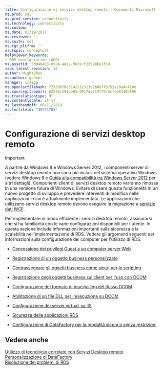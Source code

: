 ```yaml
---
title: Configurazione di servizi desktop remoto | Documenti Microsoft
ms.prod: sql
ms.prod_service: connectivity
ms.technology: connectivity
ms.custom: ''
ms.date: 01/19/2017
ms.reviewer: ''
ms.suite: sql
ms.tgt_pltfrm: ''
ms.topic: conceptual
helpviewer_keywords:
- RDS configuration [ADO]
ms.assetid: 5dd48483-858a-48c2-98ce-f2359abe1f59
caps.latest.revision: 14
author: MightyPen
ms.author: genemi
manager: craigg
ms.openlocfilehash: 7275d87bc314223231392bd67f9752e29a4c41be
ms.sourcegitcommit: 62826c291db93c9017ae219f75c3cfeb8140bf06
ms.translationtype: MT
ms.contentlocale: it-IT
ms.lasthandoff: 06/11/2018
ms.locfileid: "35273785"
---
```

# <a name="configuring-rds"></a>Configurazione di servizi desktop remoto
> [!IMPORTANT]
>  A partire da Windows 8 e Windows Server 2012, i componenti server di servizi desktop remoto non sono più inclusi nel sistema operativo Windows (vedere Windows 8 e [Guida alla compatibilità tra Windows Server 2012](https://www.microsoft.com/en-us/download/details.aspx?id=27416) per altri dettagli). Componenti client di servizi desktop remoto verranno rimossa in una versione futura di Windows. Evitare di usare questa funzionalità in un nuovo progetto di sviluppo e prevedere interventi di modifica nelle applicazioni in cui è attualmente implementata. Le applicazioni che utilizzano servizi desktop remoto devono eseguire la migrazione a [servizio dati WCF](http://go.microsoft.com/fwlink/?LinkId=199565).  
  
 Per implementare in modo efficiente i servizi desktop remoto, assicurarsi che si ha familiarità con le varie configurazioni disponibili per l'utente. In questa sezione include informazioni importanti sulla sicurezza e la scalabilità nell'implementazione di RDS. Vedere gli argomenti seguenti per informazioni sulla configurazione dei computer per l'utilizzo di RDS.  
  
-   [Concessione dei privilegi Guest a un computer server Web](../../../ado/guide/remote-data-service/granting-guest-privileges-to-a-web-server-computer.md)  
  
-   [Registrazione di un oggetto business personalizzato](../../../ado/guide/remote-data-service/registering-a-custom-business-object.md)  
  
-   [Contrassegnare gli oggetti business come sicuri per lo scripting](../../../ado/guide/remote-data-service/marking-business-objects-as-safe-for-scripting.md)  
  
-   [Registrazione degli oggetti business sul client per l'uso con DCOM](../../../ado/guide/remote-data-service/registering-business-objects-on-the-client-for-use-with-dcom.md)  
  
-   [Configurazione del formato di marshalling del flusso DCOM](../../../ado/guide/remote-data-service/setting-dcom-stream-marshaling-format.md)  
  
-   [Abilitazione di un file DLL per l'esecuzione su DCOM](../../../ado/guide/remote-data-service/enabling-a-dll-to-run-on-dcom.md)  
  
-   [Configurazione dei server virtuali su IIS](../../../ado/guide/remote-data-service/configuring-virtual-servers-on-iis.md)  
  
-   [Sicurezza delle applicazioni RDS](../../../ado/guide/remote-data-service/securing-rds-applications.md)  
  
-   [Configurazione di DataFactory per la modalità sicura o senza restrizioni](../../../ado/guide/remote-data-service/configuring-datafactory-for-safe-or-unrestricted-modes.md)  
  
## <a name="see-also"></a>Vedere anche  
 [Utilizzo di tecnologie correlate con Servizi Desktop remoto](../../../ado/guide/remote-data-service/using-related-technologies-with-rds.md)   
 [Personalizzazione di DataFactory](../../../ado/guide/remote-data-service/datafactory-customization.md)   
 [Risoluzione dei problemi di RDS](../../../ado/guide/remote-data-service/troubleshooting-rds.md)


